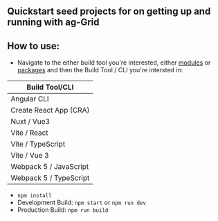 ## Quickstart seed projects for on getting up and running with ag-Grid

## How to use:
* Navigate to the either  build tool you're interested, either [modules](https://www.ag-grid.com/javascript-data-grid/modules/) or [packages](https://www.ag-grid.com/javascript-data-grid/modules/) and then the Build Tool / CLI you're intersted in:

| Build Tool/CLI         | 
|------------------------| 
| Angular CLI            | 
| Create React App (CRA) |
| Nuxt / Vue3            |
| Vite / React           |
| Vite / TypeScript      |
| Vite / Vue 3           |
| Webpack 5 / JavaScript |
| Webpack 5 / TypeScript |

* `npm install`
* Development Build: `npm start` or `npm run dev`
* Production Build: `npm run build`
